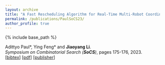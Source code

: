```yaml
---
layout: archive
title: "A Fast Rescheduling Algorithm for Real-Time Multi-Robot Coordination (extended abstract)"
permalink: /publications/PaulSoCS23/
author_profile: true
---
```


{% include base_path %}
     
Adittyo Paul*, Ying Feng* and **Jiaoyang Li**.           
<i>Symposium on Combinatorial Search (**SoCS**)</i>, pages 175-176, 2023.   
[<a href="javascript:void(0)" onclick="(function(target, id) { if ($('#' + id).css('display') == 'block') { $('#' + id).hide('fast'); $(target).text('bibtex') } else { $('#' + id).show('fast'); $(target).text('bibtex▲') } })(this, 'bibtex-PaulSoCS23');">bibtex</a>]
[[pdf](https://jiaoyang-li.github.io/files/PaulSoCS23.pdf)]
[[publisher](https://doi.org/10.1609/socs.v16i1.27301)]       
<div id="bibtex-PaulSoCS23" style="display:none">
<pre>@inproceedings{PaulSoCS23,
  author    = {Adittyo Paul and Ying Feng and Jiaoyang Li},
  title     = {A Fast Rescheduling Algorithm for Real-Time Multi-Robot Coordination},
  booktitle = {Proceedings of the Symposium on Combinatorial Search (SoCS)},
  pages     = {175--176},
  year      = {2023}
}
</pre></div>  